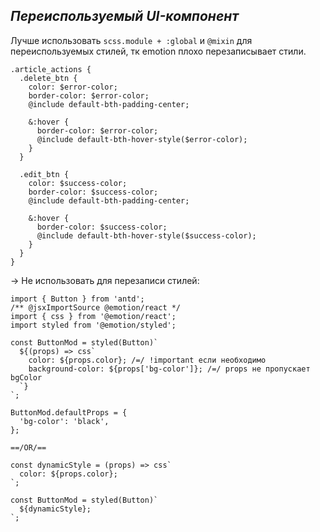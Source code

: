 ## _Переиспользуемый UI-компонент_

Лучше использовать `scss.module + :global` и `@mixin` для переиспользуемых стилей, тк emotion плохо перезаписывает стили.

```
.article_actions {
  .delete_btn {
    color: $error-color;
    border-color: $error-color;
    @include default-bth-padding-center;

    &:hover {
      border-color: $error-color;
      @include default-bth-hover-style($error-color);
    }
  }

  .edit_btn {
    color: $success-color;
    border-color: $success-color;
    @include default-bth-padding-center;

    &:hover {
      border-color: $success-color;
      @include default-bth-hover-style($success-color);
    }
  }
}
```

-> Не использовать для перезаписи стилей:

```
import { Button } from 'antd';
/** @jsxImportSource @emotion/react */
import { css } from '@emotion/react';
import styled from '@emotion/styled';

const ButtonMod = styled(Button)`
  ${(props) => css`
    color: ${props.color}; /=/ !important если необходимо
    background-color: ${props['bg-color']}; /=/ props не пропускает bgColor
  `}
`;

ButtonMod.defaultProps = {
  'bg-color': 'black',
};
```

`==/OR/==`

```
const dynamicStyle = (props) => css`
  color: ${props.color};
`;

const ButtonMod = styled(Button)`
  ${dynamicStyle};
`;
```


